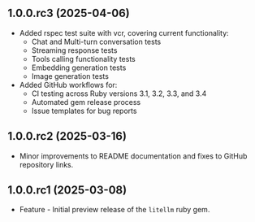 ## 1.0.0.rc3 (2025-04-06)

- Added rspec test suite with vcr, covering current functionality:
  - Chat and Multi-turn conversation tests
  - Streaming response tests
  - Tools calling functionality tests
  - Embedding generation tests
  - Image generation tests
- Added GitHub workflows for:
  - CI testing across Ruby versions 3.1, 3.2, 3.3, and 3.4
  - Automated gem release process
  - Issue templates for bug reports

## 1.0.0.rc2 (2025-03-16)

- Minor improvements to README documentation and fixes to GitHub repository links.

## 1.0.0.rc1 (2025-03-08)

- Feature - Initial preview release of the `litellm` ruby gem.
